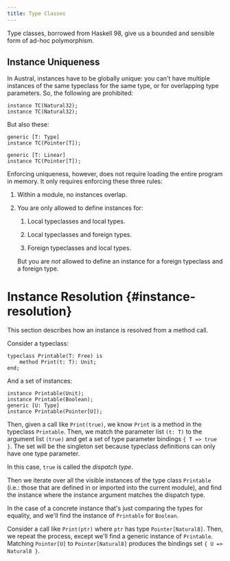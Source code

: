 ```yaml
---
title: Type Classes
---
```


Type classes, borrowed from Haskell 98, give us a bounded and sensible form of
ad-hoc polymorphism.

## Instance Uniqueness

In Austral, instances have to be globally unique: you can't have multiple
instances of the same typeclass for the same type, or for overlapping type
parameters. So, the following are prohibited:

```
instance TC(Natural32);
instance TC(Natural32);
```

But also these:

```
generic [T: Type]
instance TC(Pointer[T]);

generic [T: Linear]
instance TC(Pointer[T]);
```

Enforcing uniqueness, however, does not require loading the entire program in
memory. It only requires enforcing these three rules:

1. Within a module, no instances overlap.

2. You are only allowed to define instances for:

    1. Local typeclasses and local types.

    2. Local typeclasses and foreign types.

    3. Foreign typeclasses and local types.

   But you are *not* allowed to define an instance for a foreign typeclass and a
   foreign type.

# Instance Resolution {#instance-resolution}

This section describes how an instance is resolved from a method call.

Consider a typeclass:

```
typeclass Printable(T: Free) is
    method Print(t: T): Unit;
end;
```

And a set of instances:

```
instance Printable(Unit);
instance Printable(Boolean);
generic [U: Type]
instance Printable(Pointer[U]);
```

Then, given a call like `Print(true)`, we know `Print` is a method in the
typeclass `Printable`. Then, we match the parameter list `(t: T)` to the
argument list `(true)` and get a set of type parameter bindings `{ T => true
}`. The set will be the singleton set because typeclass definitions can only
have one type parameter.

In this case, `true` is called the _dispatch type_.

Then we iterate over all the visible instances of the type class `Printable`
(i.e.: those that are defined in or imported into the current module), and find
the instance where the instance argument matches the dispatch type.

In the case of a concrete instance that's just comparing the types for equality,
and we'll find the instance of `Printable` for `Boolean`.

Consider a call like `Print(ptr)` where `ptr` has type
`Pointer[Natural8]`. Then, we repeat the process, except we'll find a generic
instance of `Printable`. Matching `Pointer[U]` to `Pointer[Natural8]` produces
the bindings set `{ U => Natural8 }`.
